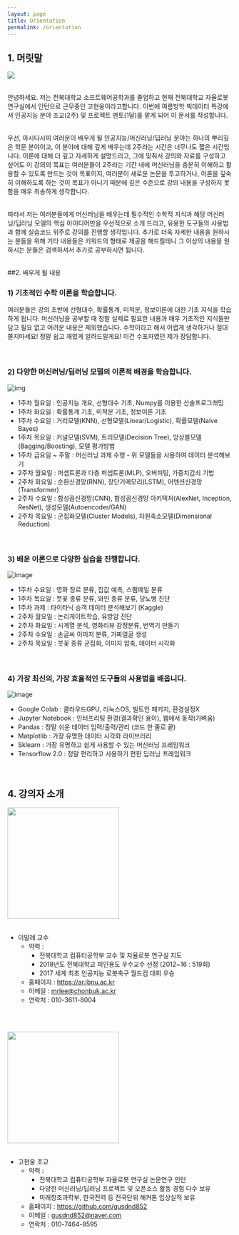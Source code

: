 ```yaml
---
layout: page
title: Orientation
permalink: /orientation
---
```


## 1. 머릿말

<img src="https://user-images.githubusercontent.com/38183241/87243459-1f146400-c471-11ea-9761-ba08fba08119.png" align="center">
<br><br>

안녕하세요. 저는 전북대학교 소프트웨어공학과를 졸업하고 현재 전북대학교 자율로봇 연구실에서 인턴으로 근무중인 고현웅이라고합니다. 이번에 여름방학 빅데이터 특강에서 인공지능 분야 조교(2주) 및 프로젝트 멘토(1달)를 맡게 되어 이 문서를 작성합니다. 
<br><br>

우선, 아시다시피 여러분이 배우게 될 인공지능/머신러닝/딥러닝 분야는 하나의 뿌리깊은 학문 분야이고, 이 분야에 대해 깊게 배우는데 2주라는 시간은 너무나도 짧은 시간입니다. 이론에 대해 더 깊고 자세하게 설명드리고, 그에 맞춰서 강의와 자료를 구성하고 싶어도 이 강의의 목표는 여러분들이 2주라는 기간 내에 머신러닝을 충분히 이해하고 활용할 수 있도록 만드는 것이 목표이지, 여러분이 새로운 논문을 투고하거나, 이론을 깊숙히 이해하도록 하는 것이 목표가 아니기 때문에 깊은 수준으로 강의 내용을 구성하지 못함을 매우 죄송하게 생각합니다. 
<br><br>

따라서 저는 여러분들에게 머신러닝을 배우는데 필수적인 수학적 지식과 해당 머신러닝/딥러닝 모델의 핵심 아이디어만을 우선적으로 소개 드리고, 유용한 도구들의 사용법과 함께 실습코드 위주로 강의를 진행할 생각입니다. 추가로 더욱 자세한 내용을 원하시는 분들을 위해 기타 내용들은 키워드의 형태로 제공을 해드릴테니 그 이상의 내용을 원하시는 분들은 검색하셔서 추가로 공부하시면 됩니다. 
<br><br>


##2. 배우게 될 내용

### 1) 기초적인 수학 이론을 학습합니다.

여러분들은 강의 초반에 선형대수, 확률통계, 미적분, 정보이론에 대한 기초 지식을 학습하게 됩니다.
머신러닝을 공부할 때 정말 실제로 필요한 내용과 매우 기초적인 지식들만 담고 
필요 없고 어려운 내용은 제외했습니다. 수학이라고 해서 어렵게 생각하거나 절대 쫄지마세요! 
정말 쉽고 재밌게 알려드릴게요! 이건 수포자였던 제가 장담합니다.
<br><br><br>

### 2) 다양한 머신러닝/딥러닝 모델의 이론적 배경을 학습합니다.

![img](https://user-images.githubusercontent.com/38183241/87243488-4ec36c00-c471-11ea-88fd-98ebfb1c4e49.png)

- 1주차 월요일 : 인공지능 개요, 선형대수 기초, Numpy를 이용한 산술프로그래밍
- 1주차 화요일 : 확률통계 기초, 미적분 기초, 정보이론 기초
- 1주차 수요일 : 거리모델(KNN), 선형모델(Linear/Logistic), 확률모델(Naive Bayes)
- 1주차 목요일 : 커널모델(SVM), 트리모델(Decision Tree), 앙상블모델 (Bagging/Boosting), 모델 평가방법
- 1주차 금요일 ~ 주말 : 머신러닝 과제 수행 - 위 모델들을 사용하여 데이터 분석해보기
- 2주차 월요일 : 퍼셉트론과 다층 퍼셉트론(MLP), 오버피팅, 가중치감쇠 기법
- 2주차 화요일 : 순환신경망(RNN), 장단기메모리(LSTM), 어텐션신경망(Transformer)
- 2주차 수요일 : 합성곱신경망(CNN), 합성곱신경망 아키텍처(AlexNet, Inception, ResNet), 생성모델(Autoencoder/GAN)
- 2주차 목요일 : 군집화모델(Cluster Models), 차원축소모델(Dimensional Reduction)
<br><br><br>

### 3) 배운 이론으로 다양한 실습을 진행합니다.

![image](https://user-images.githubusercontent.com/38183241/87243517-86321880-c471-11ea-9354-409a9701923d.png)

- 1주차 수요일 : 영화 장르 분류, 집값 예측, 스팸메일 분류
- 1주차 목요일 : 붓꽃 종류 분류, 와인 종류 분류, 당뇨병 진단
- 1주차 과제 : 타이타닉 승객 데이터 분석해보기 (Kaggle)
- 2주차 월요일 : 논리게이트학습, 유방암 진단
- 2주차 화요일 : 시계열 분석, 영화리뷰 감정분류, 번역기 만들기
- 2주차 수요일 : 손글씨 이미지 분류, 가짜얼굴 생성
- 2주차 목요일 : 붓꽃 종류 군집화, 이미지 압축, 데이터 시각화
<br><br><br>

### 4) 가장 최신의, 가장 효율적인 도구들의 사용법을 배웁니다.

![image](https://user-images.githubusercontent.com/38183241/87243474-34898e00-c471-11ea-88d1-edfdfe083130.png)

- Google Colab : 클라우드GPU, 리눅스OS, 빌트인 패키지, 환경설정X
- Jupyter Notebook : 인터프리팅 환경(결과확인 용이), 웹에서 동작(가벼움)
- Pandas : 정말 쉬운 데이터 입력/출력/관리 (코드 한 줄로 끝)
- Matplotlib : 가장 유명한 데이터 시각화 라이브러리
- Sklearn : 가장 유명하고 쉽게 사용할 수 있는 머신러닝 프레임워크
- Tensorflow 2.0 : 정말 편리하고 사용하기 편한 딥러닝 프레임워크
<br><br><br>


## 4. 강의자 소개

<img width=250 src="https://ar.jbnu.ac.kr/user/ar/image/Malrey.png">
<br><br>

- 이말례 교수
  - 약력 :
    - 전북대학교 컴퓨터공학부 교수 및 자율로봇 연구실 지도
    - 2018년도 전북대학교 피인용도 우수교수 선정 (2012~16 : 519회)
    - 2017 세계 최초 인공지능 로봇축구 월드컵 대회 우승
  - 홈페이지 : https://ar.jbnu.ac.kr
  - 이메일 : mrlee@chonbuk.ac.kr
  - 연락처 : 010-3611-8004

<br><br>

<img width=250 src="https://avatars1.githubusercontent.com/u/38183241?s=460&u=6423bedbaf16cb1b4d5429a2ebdbca135bffa99d&v=4">
<br><br>

- 고현웅 조교
  - 약력 :
    - 전북대학교 컴퓨터공학부 자율로봇 연구실 논문연구 인턴
    - 다양한 머신러닝/딥러닝 프로젝트 및 오픈소스 활동 경험 다수 보유
    - 미래창조과학부, 한국전력 등 전국단위 해커톤 입상실적 보유
  - 홈페이지 : https://github.com/gusdnd852
  - 이메일 : gusdnd852@naver.com
  - 연락처 : 010-7464-8595
